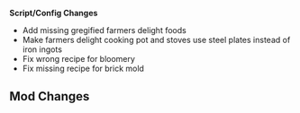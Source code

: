 **Script/Config Changes**
- Add missing gregified farmers delight foods
- Make farmers delight cooking pot and stoves use steel plates instead of iron ingots
- Fix wrong recipe for bloomery
- Fix missing recipe for brick mold

**Mod Changes**
- 